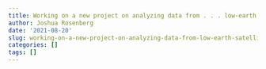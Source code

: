 ```yaml
---
title: Working on a new project on analyzing data from . . . low-earth satellites
author: Joshua Rosenberg
date: '2021-08-20'
slug: working-on-a-new-project-on-analyzing-data-from-low-earth-satellites
categories: []
tags: []
---
```

